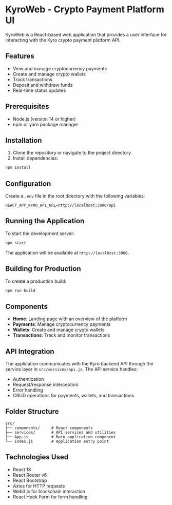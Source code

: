 # KyroWeb - Crypto Payment Platform UI

KyroWeb is a React-based web application that provides a user interface for interacting with the Kyro crypto payment platform API.

## Features

- View and manage cryptocurrency payments
- Create and manage crypto wallets
- Track transactions
- Deposit and withdraw funds
- Real-time status updates

## Prerequisites

- Node.js (version 14 or higher)
- npm or yarn package manager

## Installation

1. Clone the repository or navigate to the project directory
2. Install dependencies:

```bash
npm install
```

## Configuration

Create a `.env` file in the root directory with the following variables:

```env
REACT_APP_KYRO_API_URL=http://localhost:3000/api
```

## Running the Application

To start the development server:

```bash
npm start
```

The application will be available at `http://localhost:3000`.

## Building for Production

To create a production build:

```bash
npm run build
```

## Components

- **Home**: Landing page with an overview of the platform
- **Payments**: Manage cryptocurrency payments
- **Wallets**: Create and manage crypto wallets
- **Transactions**: Track and monitor transactions

## API Integration

The application communicates with the Kyro backend API through the service layer in `src/services/api.js`. The API service handles:

- Authentication
- Request/response interceptors
- Error handling
- CRUD operations for payments, wallets, and transactions

## Folder Structure

```
src/
├── components/     # React components
├── services/       # API services and utilities
├── App.js          # Main application component
└── index.js        # Application entry point
```

## Technologies Used

- React 18
- React Router v6
- React Bootstrap
- Axios for HTTP requests
- Web3.js for blockchain interaction
- React Hook Form for form handling